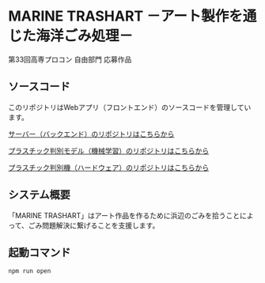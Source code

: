 # MARINE TRASHART －アート製作を通じた海洋ごみ処理－
第33回高専プロコン 自由部門 応募作品

## ソースコード
このリポジトリはWebアプリ（フロントエンド）のソースコードを管理しています。

[サーバー（バックエンド）のリポジトリはこちらから](https://github.com/ezaki-lab/2022-trashart-server)

[プラスチック判別モデル（機械学習）のリポジトリはこちらから](https://github.com/ezaki-lab/2022-trashart-separate-ml)

[プラスチック判別機（ハードウェア）のリポジトリはこちらから](https://github.com/ezaki-lab/2022-trashart-separate-arduino)

## システム概要
「MARINE TRASHART」はアート作品を作るために浜辺のごみを拾うことによって、ごみ問題解決に繋げることを支援します。

## 起動コマンド
```npm run open```
